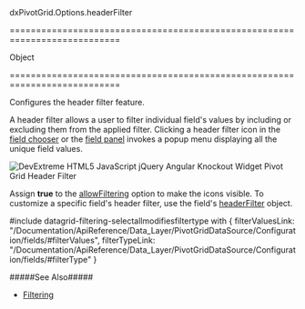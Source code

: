 <!--id-->dxPivotGrid.Options.headerFilter<!--/id-->
===========================================================================
<!--type-->Object<!--/type-->
===========================================================================

<!--shortDescription-->
Configures the header filter feature.
<!--/shortDescription-->

<!--fullDescription-->
A header filter allows a user to filter individual field's values by including or excluding them from the applied filter. Clicking a header filter icon in the [field chooser](/Documentation/Guide/Widgets/PivotGrid/Visual_Elements/#Field_Chooser) or the [field panel](/Documentation/Guide/Widgets/PivotGrid/Visual_Elements/#Field_Panel) invokes a popup menu displaying all the unique field values. 

![DevExtreme HTML5 JavaScript jQuery Angular Knockout Widget Pivot Grid Header Filter](/Content/images/doc/19_2/DataGrid/PivotGrid_headerFilter.png)

Assign **true** to the [allowFiltering](/Documentation/ApiReference/UI_Widgets/dxPivotGrid/Configuration/#allowFiltering) option to make the icons visible. To customize a specific field's header filter, use the field's [headerFilter](/Documentation/ApiReference/Data_Layer/PivotGridDataSource/Configuration/fields/headerFilter/) object.

#include datagrid-filtering-selectallmodifiesfiltertype with {
    filterValuesLink: "/Documentation/ApiReference/Data_Layer/PivotGridDataSource/Configuration/fields/#filterValues",
    filterTypeLink: "/Documentation/ApiReference/Data_Layer/PivotGridDataSource/Configuration/fields/#filterType"
}

#####See Also#####
- [Filtering](/Documentation/Guide/Widgets/PivotGrid/Filtering/)
<!--/fullDescription-->

